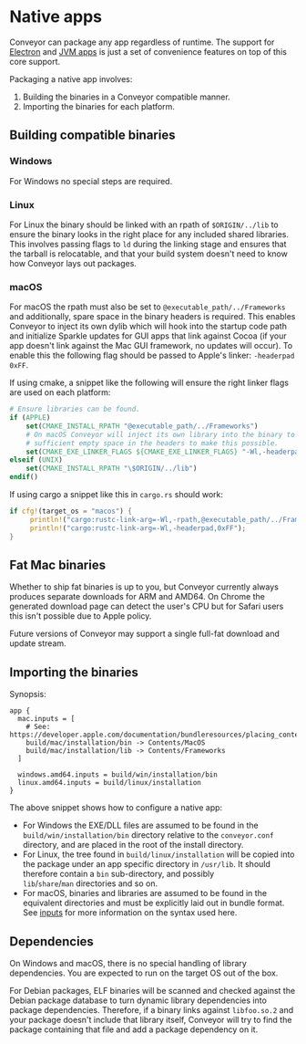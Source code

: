 # Native apps

Conveyor can package any app regardless of runtime. The support for [Electron](electron.md) and [JVM apps](jvm.md) is just a set of convenience features on top of this core support.

Packaging a native app involves:

1. Building the binaries in a Conveyor compatible manner.
2. Importing the binaries for each platform.

## Building compatible binaries

### Windows

For Windows no special steps are required.

### Linux

For Linux the binary should be linked with an rpath of `$ORIGIN/../lib` to ensure the binary looks in the right place for any included
shared libraries. This involves passing flags to `ld` during the linking stage and ensures that the tarball is relocatable, and that your
build system doesn't need to know how Conveyor lays out packages.

### macOS

For macOS the rpath must also be set to `@executable_path/../Frameworks` and additionally, spare space in the binary headers is required.
This enables Conveyor to inject its own dylib which will hook into the startup code path and initialize Sparkle updates for GUI apps that
link against Cocoa (if your app doesn't link against the Mac GUI framework, no updates will occur). To enable this the following flag should
be passed to Apple's linker: `-headerpad 0xFF`.

If using cmake, a snippet like the following will ensure the right linker flags are used on each platform:

```cmake
# Ensure libraries can be found.
if (APPLE)
    set(CMAKE_INSTALL_RPATH "@executable_path/../Frameworks")
    # On macOS Conveyor will inject its own library into the binary to initialize the update system. Ensure there is
    # sufficient empty space in the headers to make this possible.
    set(CMAKE_EXE_LINKER_FLAGS ${CMAKE_EXE_LINKER_FLAGS} "-Wl,-headerpad,0xFF")
elseif (UNIX)
    set(CMAKE_INSTALL_RPATH "\$ORIGIN/../lib")
endif()
```

If using cargo a snippet like this in `cargo.rs` should work:

```rust
if cfg!(target_os = "macos") {
     println!("cargo:rustc-link-arg=-Wl,-rpath,@executable_path/../Frameworks");
     println!("cargo:rustc-link-arg=-Wl,-headerpad,0xFF");
}
```

## Fat Mac binaries

Whether to ship fat binaries is up to you, but Conveyor currently always produces separate downloads for ARM and AMD64. On Chrome the
generated download page can detect the user's CPU but for Safari users this isn't possible due to Apple policy.

Future versions of Conveyor may support a single full-fat download and update stream.

## Importing the binaries

Synopsis:

```
app {
  mac.inputs = [
    # See: https://developer.apple.com/documentation/bundleresources/placing_content_in_a_bundle
    build/mac/installation/bin -> Contents/MacOS
    build/mac/installation/lib -> Contents/Frameworks
  ]

  windows.amd64.inputs = build/win/installation/bin
  linux.amd64.inputs = build/linux/installation
}
```

The above snippet shows how to configure a native app:

* For Windows the EXE/DLL files are assumed to be found in the `build/win/installation/bin` directory relative to the `conveyor.conf` directory, and are placed in the root of the install directory.
* For Linux, the tree found in `build/linux/installation` will be copied into the package under an app specific directory in `/usr/lib`. It should therefore contain a `bin` sub-directory, and possibly `lib`/`share`/`man` directories and so on.
* For macOS, binaries and libraries are assumed to be found in the equivalent directories and must be explicitly laid out in bundle format. See [inputs](inputs.md) for more information on the syntax used here.

## Dependencies

On Windows and macOS, there is no special handling of library dependencies. You are expected to run on the target OS out of the box.

For Debian packages, ELF binaries will be scanned and checked against the Debian package database to turn dynamic library dependencies into package dependencies. Therefore, if a binary links against `libfoo.so.2` and your package doesn't include that library itself, Conveyor will try to find the package containing that file and add a package dependency on it.
